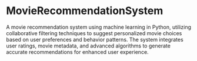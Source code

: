 # MovieRecommendationSystem
A movie recommendation system using machine learning in Python, utilizing collaborative filtering techniques to suggest personalized movie choices based on user preferences and behavior patterns. The system integrates user ratings, movie metadata, and advanced algorithms to generate accurate recommendations for enhanced user experience.
